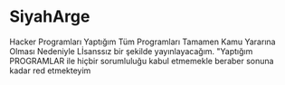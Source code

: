# SiyahArge
Hacker Programları
Yaptığım Tüm Programları Tamamen Kamu Yararına Olması Nedeniyle Lİsanssız bir şekilde yayınlayacağım. 
"Yaptığım PROGRAMLAR ile hiçbir sorumluluğu kabul etmemekle beraber sonuna kadar red etmekteyim
